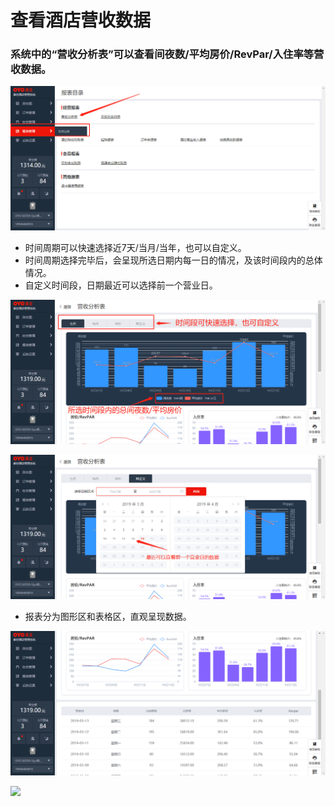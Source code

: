 # 查看酒店营收数据

### 系统中的“营收分析表”可以查看间夜数/平均房价/RevPar/入住率等营收数据。

![](../../../.gitbook/assets/image%20%28112%29.png)

* 时间周期可以快速选择近7天/当月/当年，也可以自定义。 
* 时间周期选择完毕后，会呈现所选日期内每一日的情况，及该时间段内的总体情况。 
* 自定义时间段，日期最近可以选择前一个营业日。

![](../../../.gitbook/assets/image%20%28615%29.png)

![](../../../.gitbook/assets/image%20%28257%29.png)

* 报表分为图形区和表格区，直观呈现数据。

![](../../../.gitbook/assets/image%20%28367%29.png)

![](https://uploader.shimo.im/f/eufzZCdoLaI108MW.png!thumbnail)



